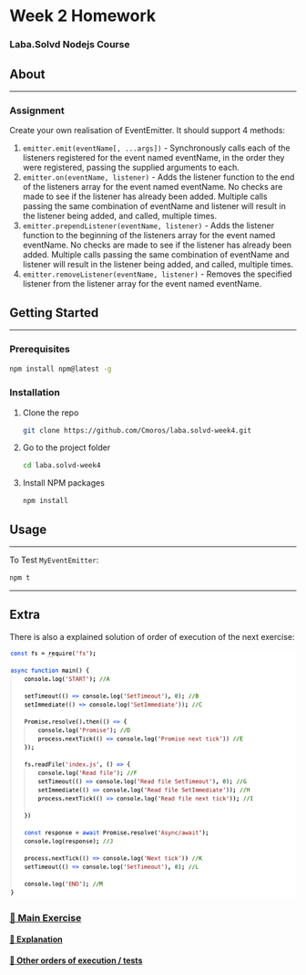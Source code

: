 # Week 2 Homework

### Laba.Solvd Nodejs Course

## About

---

### Assignment

Create your own realisation of EventEmitter. It should support 4 methods:

1. `emitter.emit(eventName[, ...args])` - Synchronously calls each of the listeners registered for the event named eventName, in the order they were registered, passing the supplied arguments to each.
2. `emitter.on(eventName, listener)` - Adds the listener function to the end of the listeners array for the event named eventName. No checks are made to see if the listener has already been added. Multiple calls passing the same combination of eventName and listener will result in the listener being added, and called, multiple times.
3. `emitter.prependListener(eventName, listener)` - Adds the listener function to the beginning of the listeners array for the event named eventName. No checks are made to see if the listener has already been added. Multiple calls passing the same combination of eventName and listener will result in the listener being added, and called, multiple times.
4. `emitter.removeListener(eventName, listener)` - Removes the specified listener from the listener array for the event named eventName.

## Getting Started

---

### Prerequisites

```sh
npm install npm@latest -g
```

### Installation

1. Clone the repo
   ```sh
   git clone https://github.com/Cmoros/laba.solvd-week4.git
   ```
2. Go to the project folder

   ```sh
   cd laba.solvd-week4
   ```

3. Install NPM packages
   ```sh
   npm install
   ```

## Usage

---

To Test `MyEventEmitter`:

```sh
npm t
```

---

## Extra

There is also a explained solution of order of execution of the next exercise:

![ordeofexecution](./assets/img/orderOfExecution.png)

### [🔗 Main Exercise](./orders/order.ts)

#### [🔗 Explanation](./orders/README.md)

#### [🔗 Other orders of execution / tests](./orders/otherOrders/)

